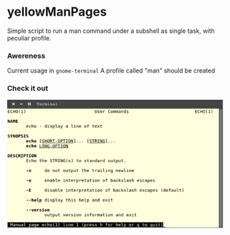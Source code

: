 # yellowManPages
Simple script to run a man command under a subshell as single task, with peculiar profile.

### Awereness
Current usage in `gnome-terminal`
A profile called "man" should be created

### Check it out
![scrn](https://github.com/Einscrew/yellowManPages/blob/master/scrn.png)
